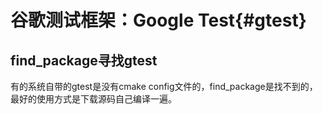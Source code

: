 谷歌测试框架：Google Test{#gtest}
===================

## find_package寻找gtest
有的系统自带的gtest是没有cmake config文件的，find_package是找不到的，最好的使用方式是下载源码自己编译一遍。
